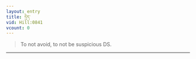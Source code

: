 ```yaml
---
layout: entry
title: དྲེད་
vid: Hill:0841
vcount: 0
---
```

> To not avoid, to not be suspicious DS\.


---

